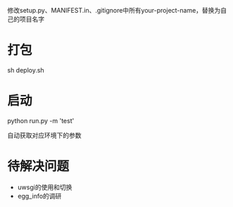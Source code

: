 
修改setup.py、MANIFEST.in、.gitignore中所有your-project-name，替换为自己的项目名字

# 打包

sh deploy.sh

# 启动

python run.py -m 'test'

自动获取对应环境下的参数

# 待解决问题

- uwsgi的使用和切换
- egg_info的调研